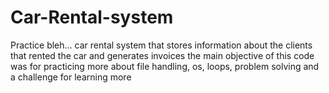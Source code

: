 # Car-Rental-system
Practice bleh...
car rental system that stores information about the clients that rented the car and generates invoices
the main objective of this code was for practicing more about file handling, os, loops, problem solving and a challenge for learning more 
